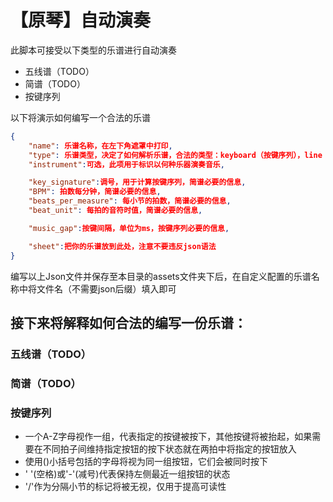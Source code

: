 # 【原琴】自动演奏
此脚本可接受以下类型的乐谱进行自动演奏
- 五线谱（TODO）
- 简谱（TODO）
- 按键序列

以下将演示如何编写一个合法的乐谱  
``` Json
{
    "name": 乐谱名称，在左下角遮罩中打印,
    "type": 乐谱类型，决定了如何解析乐谱，合法的类型：keyboard（按键序列），line（五线谱），number（简谱）,
    "instrument":可选，此项用于标识以何种乐器演奏音乐,

    "key_signature":调号，用于计算按键序列，简谱必要的信息,
    "BPM": 拍数每分钟，简谱必要的信息,
    "beats_per_measure": 每小节的拍数，简谱必要的信息,
    "beat_unit": 每拍的音符时值，简谱必要的信息,

    "music_gap":按键间隔，单位为ms，按键序列必要的信息,

    "sheet":把你的乐谱放到此处，注意不要违反json语法
}
```
编写以上Json文件并保存至本目录的assets文件夹下后，在自定义配置的乐谱名称中将文件名（不需要json后缀）填入即可
## 接下来将解释如何合法的编写一份乐谱：
### 五线谱（TODO）
### 简谱（TODO）
### 按键序列
- 一个A-Z字母视作一组，代表指定的按键被按下，其他按键将被抬起，如果需要在不同拍子间维持指定按钮的按下状态就在两拍中将指定的按钮放入
- 使用()小括号包括的字母将视为同一组按钮，它们会被同时按下
- ' '(空格)或'-'(减号)代表保持左侧最近一组按钮的状态
- '/'作为分隔小节的标记将被无视，仅用于提高可读性